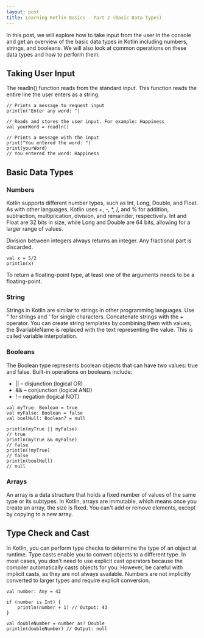 ```yaml
---
layout: post
title: Learning Kotlin Basics - Part 2 (Basic Data Types)
---
```


In this post, we will explore how to take input from the user in the console and get an overview of the basic data types in Kotlin including numbers, strings, and booleans. We will also look at common operations on these data types and how to perform them.

## Taking User Input

The readln() function reads from the standard input. This function reads the entire line the user enters as a string.

```
// Prints a message to request input
println("Enter any word: ")

// Reads and stores the user input. For example: Happiness
val yourWord = readln()

// Prints a message with the input
print("You entered the word: ")
print(yourWord)
// You entered the word: Happiness
```

## Basic Data Types

### Numbers

Kotlin supports different number types, such as Int, Long, Double, and Float. As with other languages, Kotlin uses +, -, *, /, and % for addition, subtraction, multiplication, division, and remainder, respectively. Int and Float are 32 bits in size, while Long and Double are 64 bits, allowing for a larger range of values.

Division between integers always returns an integer. Any fractional part is discarded.

```
val x = 5/2 
println(x)
```
To return a floating-point type, at least one of the arguments needs to be a floating-point.

### String

Strings in Kotlin are similar to strings in other programming languages. Use " for strings and ' for single characters. Concatenate strings with the + operator. You can create string templates by combining them with values; the $variableName is replaced with the text representing the value. This is called variable interpolation.

### Booleans

The Boolean type represents boolean objects that can have two values: true and false. Built-in operations on booleans include:

- || – disjunction (logical OR)
- && – conjunction (logical AND)
- ! – negation (logical NOT)

```
val myTrue: Boolean = true
val myFalse: Boolean = false
val boolNull: Boolean? = null

println(myTrue || myFalse)
// true
println(myTrue && myFalse)
// false
println(!myTrue)
// false
println(boolNull)
// null
```

### Arrays

An array is a data structure that holds a fixed number of values of the same type or its subtypes. In Kotlin, arrays are immutable, which means once you create an array, the size is fixed. You can't add or remove elements, except by copying to a new array.

## Type Check and Cast

In Kotlin, you can perform type checks to determine the type of an object at runtime. Type casts enable you to convert objects to a different type. In most cases, you don't need to use explicit cast operators because the compiler automatically casts objects for you. However, be careful with implicit casts, as they are not always available. Numbers are not implicitly converted to larger types and require explicit conversion.

```
val number: Any = 42

if (number is Int) {
    println(number + 1) // Output: 43
}

val doubleNumber = number as? Double
println(doubleNumber) // Output: null
```



